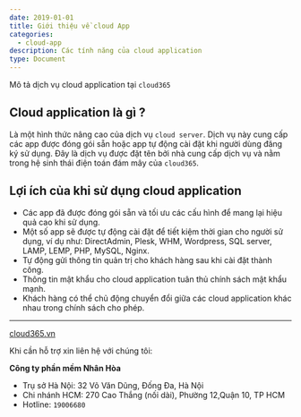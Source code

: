 ```yaml
---
date: 2019-01-01
title: Giới thiệu về cloud App
categories:
  - cloud-app
description: Các tính năng của cloud application
type: Document
---
```

Mô tả dịch vụ cloud application tại `cloud365`

## Cloud application là gì ?
Là một hình thức nâng cao của dịch vụ `cloud server`. Dịch vụ này cung cấp các app được đóng gói sẵn hoặc app tự động cài đặt khi người dùng đăng ký sử dụng. Đây là dịch vụ được đặt tên bởi nhà cung cấp dịch vụ và nằm trong hệ sinh thái điện toán đám mây của `cloud365`.

## Lợi ích của khi sử dụng cloud application

+ Các app đã được đóng gói sẵn và tối ưu các cấu hình để mang lại hiệu quả cao khi sử dụng. <br>
+ Một số app sẽ được tự động cài đặt để tiết kiệm thời gian cho người sử dụng, ví dụ như: DirectAdmin, Plesk, WHM, Wordpress, SQL server, LAMP, LEMP, PHP, MySQL, Nginx.
+ Tự động gửi thông tin quản trị cho khách hàng sau khi cài đặt thành công.<br>
+ Thông tin mật khẩu cho cloud application tuân thủ chính sách mật khẩu mạnh.<br>
+ Khách hàng có thể chủ động chuyển đổi giữa các cloud application khác nhau trong chính sách cho phép.
---
<a href="https://cloud365.vn/" target="_blank">cloud365.vn</a>

Khi cần hỗ trợ xin liên hệ với chúng tôi:

**Công ty phần mềm Nhân Hòa**
- Trụ sở Hà Nội: 32 Võ Văn Dũng, Đống Đa, Hà Nội
- Chi nhánh HCM: 270 Cao Thắng (nối dài), Phường 12,Quận 10, TP HCM
- Hotline: `19006680`
